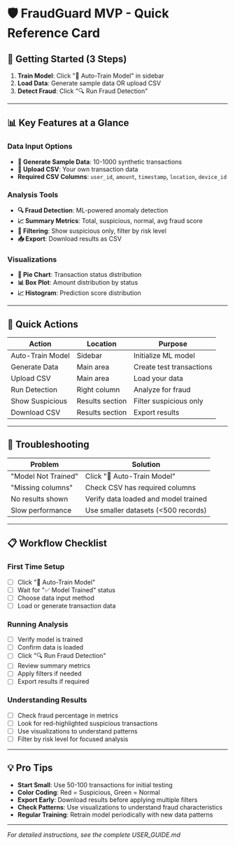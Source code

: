 # 🛡️ FraudGuard MVP - Quick Reference Card

## 🚀 Getting Started (3 Steps)
1. **Train Model**: Click "🎯 Auto-Train Model" in sidebar
2. **Load Data**: Generate sample data OR upload CSV
3. **Detect Fraud**: Click "🔍 Run Fraud Detection"

---

## 📊 Key Features at a Glance

### Data Input Options
- **🎲 Generate Sample Data**: 10-1000 synthetic transactions
- **📁 Upload CSV**: Your own transaction data
- **Required CSV Columns**: `user_id`, `amount`, `timestamp`, `location`, `device_id`

### Analysis Tools
- **🔍 Fraud Detection**: ML-powered anomaly detection
- **📈 Summary Metrics**: Total, suspicious, normal, avg fraud score
- **🎯 Filtering**: Show suspicious only, filter by risk level
- **📥 Export**: Download results as CSV

### Visualizations
- **🥧 Pie Chart**: Transaction status distribution
- **📊 Box Plot**: Amount distribution by status
- **📈 Histogram**: Prediction score distribution

---

## 🎯 Quick Actions

| Action | Location | Purpose |
|--------|----------|---------|
| Auto-Train Model | Sidebar | Initialize ML model |
| Generate Data | Main area | Create test transactions |
| Upload CSV | Main area | Load your data |
| Run Detection | Right column | Analyze for fraud |
| Show Suspicious | Results section | Filter suspicious only |
| Download CSV | Results section | Export results |

---

## 🚨 Troubleshooting

| Problem | Solution |
|---------|----------|
| "Model Not Trained" | Click "🎯 Auto-Train Model" |
| "Missing columns" | Check CSV has required columns |
| No results shown | Verify data loaded and model trained |
| Slow performance | Use smaller datasets (<500 records) |

---

## 📋 Workflow Checklist

### First Time Setup
- [ ] Click "🎯 Auto-Train Model"
- [ ] Wait for "✅ Model Trained" status
- [ ] Choose data input method
- [ ] Load or generate transaction data

### Running Analysis
- [ ] Verify model is trained
- [ ] Confirm data is loaded
- [ ] Click "🔍 Run Fraud Detection"
- [ ] Review summary metrics
- [ ] Apply filters if needed
- [ ] Export results if required

### Understanding Results
- [ ] Check fraud percentage in metrics
- [ ] Look for red-highlighted suspicious transactions
- [ ] Use visualizations to understand patterns
- [ ] Filter by risk level for focused analysis

---

## 💡 Pro Tips

- **Start Small**: Use 50-100 transactions for initial testing
- **Color Coding**: Red = Suspicious, Green = Normal
- **Export Early**: Download results before applying multiple filters
- **Check Patterns**: Use visualizations to understand fraud characteristics
- **Regular Training**: Retrain model periodically with new data patterns

---

*For detailed instructions, see the complete USER_GUIDE.md*
